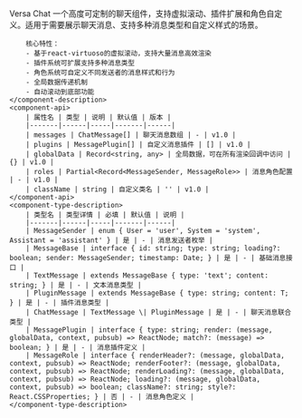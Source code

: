 <component-parts file-path="packages/ui/src/components/chat">
    <component-name>
        Versa Chat
    </component-name>
    <component-description>
        一个高度可定制的聊天组件，支持虚拟滚动、插件扩展和角色自定义。适用于需要展示聊天消息、支持多种消息类型和自定义样式的场景。

        核心特性：
        - 基于react-virtuoso的虚拟滚动，支持大量消息高效渲染
        - 插件系统可扩展支持多种消息类型
        - 角色系统可自定义不同发送者的消息样式和行为
        - 全局数据传递机制
        - 自动滚动到底部功能
    </component-description>
    <component-api>
        | 属性名 | 类型 | 说明 | 默认值 | 版本 |
        |-------|------|-----|-------|------|
        | messages | ChatMessage[] | 聊天消息数组 | - | v1.0 |
        | plugins | MessagePlugin[] | 自定义消息插件 | [] | v1.0 |
        | globalData | Record<string, any> | 全局数据，可在所有渲染回调中访问 | {} | v1.0 |
        | roles | Partial<Record<MessageSender, MessageRole>> | 消息角色配置 | - | v1.0 |
        | className | string | 自定义类名 | '' | v1.0 |
    </component-api>
    <component-type-description>
        | 类型名 | 类型详情 | 必填 | 默认值 | 说明 |
        |-------|------|-----|-------|------|
        | MessageSender | enum { User = 'user', System = 'system', Assistant = 'assistant' } | 是 | - | 消息发送者枚举 |
        | MessageBase | interface { id: string; type: string; loading?: boolean; sender: MessageSender; timestamp: Date; } | 是 | - | 基础消息接口 |
        | TextMessage | extends MessageBase { type: 'text'; content: string; } | 是 | - | 文本消息类型 |
        | PluginMessage | extends MessageBase { type: string; content: T; } | 是 | - | 插件消息类型 |
        | ChatMessage | TextMessage \| PluginMessage | 是 | - | 聊天消息联合类型 |
        | MessagePlugin | interface { type: string; render: (message, globalData, context, pubsub) => ReactNode; match?: (message) => boolean; } | 是 | - | 消息插件定义 |
        | MessageRole | interface { renderHeader?: (message, globalData, context, pubsub) => ReactNode; renderFooter?: (message, globalData, context, pubsub) => ReactNode; renderLoading?: (message, globalData, context, pubsub) => ReactNode; loading?: (message, globalData, context, pubsub) => boolean; className?: string; style?: React.CSSProperties; } | 否 | - | 消息角色定义 |
    </component-type-description>
 </component-parts>